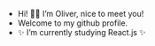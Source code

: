 - Hi! :wave::grinning: I’m Oliver, nice to meet you!
- Welcome to my github profile.
- ✨ I’m currently studying React.js ✨
